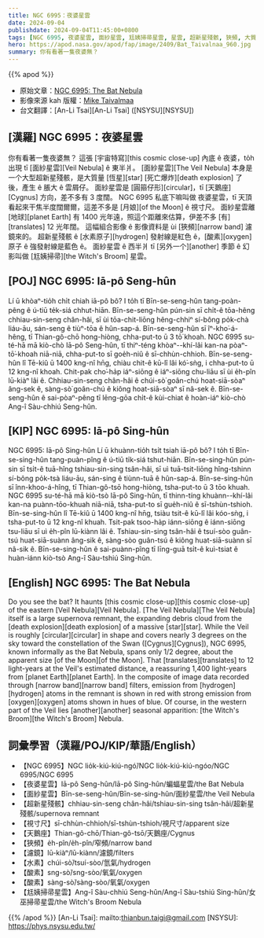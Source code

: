 ```yaml
---
title: NGC 6995：夜婆星雲
date: 2024-09-04
publishdate: 2024-09-04T11:45:00+0800
tags: [NGC 6995, 夜婆星雲, 面紗星雲, 尪姨掃帚星雲, 星雲, 超新星殘骸, 狹頻, 大質量恆星, 天鵝座, 酸素, 水素, 視寸尺]
hero: https://apod.nasa.gov/apod/fap/image/2409/Bat_Taivalnaa_960.jpg
summary: 你有看著一隻夜婆無？
---
```


{{% apod %}}

- 原始文章：[NGC 6995: The Bat Nebula](https://apod.nasa.gov/apod/ap240904.html)
- 影像來源 kah 版權：[Mike Taivalmaa](https://www.facebook.com/people/Tux-Forensics/100089369981227/)
- 台文翻譯：[An-Li Tsai][An-Li Tsai] ([NSYSU][NSYSU])


## [漢羅] NGC 6995：夜婆星雲
你有看著一隻夜婆無？
這張 [宇宙特寫][this cosmic close-up] 內底 ê 夜婆，to̍h 出現 tī [面紗星雲][Veil Nebula] ê 東半爿。
[面紗星雲][The Veil Nebula] 本身是一个大型超新星殘骸，是大質量 [恆星][star] [死亡爆炸][death explosion] 了後，產生 ê 脹大 ê 雲屑仔。
面紗星雲是 [圓箍仔形][circular]，tī [天鵝座][Cygnus] 方向，差不多有 3 度闊。
NGC 6995 私底下嘛叫做 夜婆星雲，tī 天頂看起來干焦半度闊爾爾，這差不多是 [月娘][of the Moon] ê 視寸尺。
面紗星雲離 [地球][planet Earth] 有 1400 光年遠，照這个距離來估算，伊差不多 [有][translates] 12 光年闊。
這幅組合影像 ê 影像資料是 ùi [狹頻][narrow band] 濾鏡來的。
超新星殘骸 ê [水素原子][hydrogen] 發射線是紅色 ê，[酸素][oxygen] 原子 ê 強發射線是藍色 ê。
面紗星雲 ê 西半爿 tī [另外一个][another] 季節 ê 幻影叫做 [尪姨掃帚][the Witch's Broom] 星雲。

## [POJ] NGC 6995: Iā-pô Seng-hûn
Lí ū khòaⁿ-tio̍h chi̍t chiah iā-pô bô?
I to̍h tī Bīn-se-seng-hûn tang-poàn-pêng ê ú-tiū te̍k-siá chhut-hiān.
Bīn-se-seng-hûn pún-sin sī chi̍t-ê tōa-hêng chhiau-sin-seng chân-hâi, sī ùi tōa-chit-liōng hêng-chhiⁿ sí-bông po̍k-chà liáu-āu, sán-seng ê tiùⁿ-tōa ê hûn-sap-á.
Bīn-se-seng-hûn sī îⁿ-kho͘-á-hêng, tī Thian-gô-chō hong-hiòng, chha-put-to ū 3 tō͘ khoah.
NGC 6995 su-té-hā mā kiò-chò Iā-pô Seng-hûn, tī thiⁿ-téng khòaⁿ--khí-lâi kan-na pòaⁿ-tō͘-khoah niā-niā, chha-put-to sī goe̍h-niû ê sī-chhùn-chhioh.
Bīn-se-seng-hûn lî Tē-kiû ū 1400 kng-nî hn̄g, chiàu chit-ê kū-lî lâi kó͘-sǹg, i chha-put-to ū 12 kng-nî khoah.
Chit-pak cho͘-ha̍p iáⁿ-siōng ê iáⁿ-siōng chu-liāu sī ùi e̍h-pîn lū-kiàⁿ lâi ê.
Chhiau-sin-seng chân-hâi ê chúi-sò͘ goân-chú hoat-siā-sòaⁿ âng-sek ê, sàng-sò͘ goân-chú ê kiông hoat-siā-sòaⁿ sī nâ-sek ê.
Bīn-se-seng-hûn ê sai-pòaⁿ-pêng tī lēng-gōa chi̍t-ê kùi-chiat ê hoàn-iáⁿ kiò-chò Ang-î Sàu-chhiú Seng-hûn.

## [KIP] NGC 6995: Iā-pô Sing-hûn
NGC 6995: Iā-pô Sing-hûn
Lí ū khuànn-tio̍h tsi̍t tsiah iā-pô bô?
I to̍h tī Bīn-se-sing-hûn tang-puàn-pîng ê ú-tiū ti̍k-siá tshut-hiān.
Bīn-se-sing-hûn pún-sin sī tsi̍t-ê tuā-hîng tshiau-sin-sing tsân-hâi, sī uì tuā-tsit-liōng hîng-tshinn sí-bông po̍k-tsà liáu-āu, sán-sing ê tiùnn-tuā ê hûn-sap-á.
Bīn-se-sing-hûn sī înn-khoo-á-hîng, tī Thian-gô-tsō hong-hiòng, tsha-put-to ū 3 tōo khuah.
NGC 6995 su-té-hā mā kiò-tsò Iā-pô Sing-hûn, tī thinn-tíng khuànn--khí-lâi kan-na puànn-tōo-khuah niā-niā, tsha-put-to sī gue̍h-niû ê sī-tshùn-tshioh.
Bīn-se-sing-hûn lî Tē-kiû ū 1400 kng-nî hn̄g, tsiàu tsit-ê kū-lî lâi kóo-sǹg, i tsha-put-to ū 12 kng-nî khuah.
Tsit-pak tsoo-ha̍p iánn-siōng ê iánn-siōng tsu-liāu sī uì e̍h-pîn lū-kiànn lâi ê.
Tshiau-sin-sing tsân-hâi ê tsuí-sòo guân-tsú huat-siā-suànn âng-sik ê, sàng-sòo guân-tsú ê kiông huat-siā-suànn sī nâ-sik ê.
Bīn-se-sing-hûn ê sai-puànn-pîng tī līng-guā tsi̍t-ê kuì-tsiat ê huàn-iánn kiò-tsò Ang-î Sàu-tshiú Sing-hûn.

## [English] NGC 6995: The Bat Nebula
Do you see the bat?
It haunts [this cosmic close-up][this cosmic close-up] of the eastern [Veil Nebula][Veil Nebula].
[The Veil Nebula][The Veil Nebula] itself is a large supernova remnant, the expanding debris cloud from the [death explosion][death explosion] of a massive [star][star].
While the Veil is roughly [circular][circular] in shape and covers nearly 3 degrees on the sky toward the constellation of the Swan ([Cygnus][Cygnus]), NGC 6995, known informally as the Bat Nebula, spans only 1/2 degree, about the apparent size [of the Moon][of the Moon].
That [translates][translates] to 12 light-years at the Veil's estimated distance, a reassuring 1,400 light-years from [planet Earth][planet Earth].
In the composite of image data recorded through [narrow band][narrow band] filters, emission from [hydrogen][hydrogen] atoms in the remnant is shown in red with strong emission from [oxygen][oxygen] atoms shown in hues of blue.
Of course, in the western part of the Veil lies [another][another] seasonal apparition: [the Witch's Broom][the Witch's Broom] Nebula.

## 詞彙學習（漢羅/POJ/KIP/華語/English）
- 【NGC 6995】NGC lio̍k-kiú-kiú-ngó͘/NGC lio̍k-kiú-kiú-ngóo/NGC 6995/NGC 6995
- 【夜婆星雲】Iā-pô Seng-hûn/Iā-pô Sing-hûn/蝙蝠星雲/the Bat Nebula
- 【面紗星雲】Bīn-se-seng-hûn/Bīn-se-sing-hûn/面紗星雲/the Veil Nebula
- 【超新星殘骸】chhiau-sin-seng chân-hâi/tshiau-sin-sing tsân-hâi/超新星殘骸/supernova remnant
- 【視寸尺】sī-chhùn-chhioh/sī-tshùn-tshioh/視尺寸/apparent size
- 【天鵝座】Thian-gô-chō/Thian-gô-tsō/天鵝座/Cygnus
- 【狹頻】e̍h-pîn/e̍h-pîn/窄頻/narrow band
- 【濾鏡】lū-kiàⁿ/lū-kiànn/濾鏡/filters
- 【水素】chúi-sò͘/tsuí-sòo/氫氣/hydrogen
- 【酸素】sng-sò͘/sng-sòo/氧氣/oxygen
- 【酸素】sàng-sò͘/sàng-sòo/氧氣/oxygen
- 【尪姨掃帚星雲】Ang-î Sàu-chhiú Seng-hûn/Ang-î Sàu-tshiú Sing-hûn/女巫掃帚星雲/the Witch's Broom Nebula

{{% /apod %}}
[An-Li Tsai]: mailto:thianbun.taigi@gmail.com
[NSYSU]: https://phys.nsysu.edu.tw/

[copyright]: https://apod.nasa.gov/apod/fap/lib/about_apod.html#srapply
[License3]: https://creativecommons.org/licenses/by/3.0/
[License2]:https://creativecommons.org/licenses/by-nc-nd/2.0/
